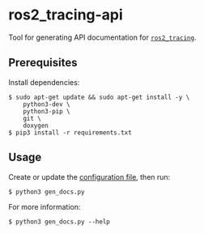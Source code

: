 # ros2_tracing-api

Tool for generating API documentation for [`ros2_tracing`](https://gitlab.com/micro-ROS/ros_tracing/ros2_tracing).

## Prerequisites

Install dependencies:

```shell
$ sudo apt-get update && sudo apt-get install -y \
    python3-dev \
    python3-pip \
    git \
    doxygen
$ pip3 install -r requirements.txt
```

## Usage

Create or update the [configuration file](./gen_docs.yml), then run:

```shell
$ python3 gen_docs.py
```

For more information:

```shell
$ python3 gen_docs.py --help
```
